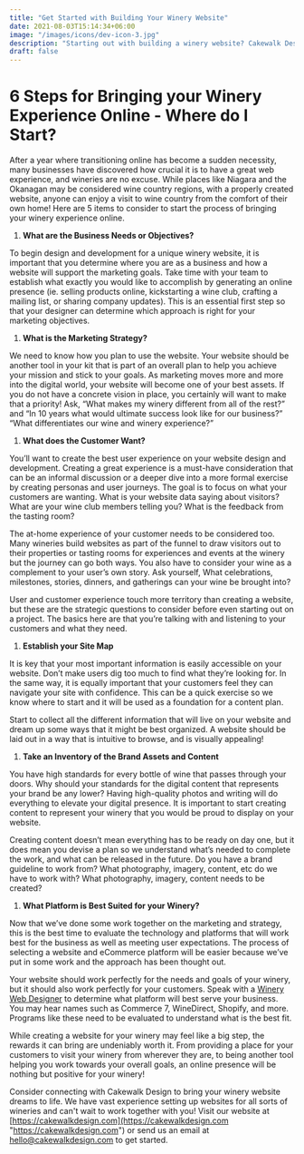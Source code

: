 ```yaml
---
title: "Get Started with Building Your Winery Website"
date: 2021-08-03T15:14:34+06:00
image: "/images/icons/dev-icon-3.jpg"
description: "Starting out with building a winery website? Cakewalk Design offers tips on getting started with creating an ecommerce winery website."
draft: false
---
```


# 6 Steps for Bringing your Winery Experience Online - Where do I Start?

After a year where transitioning online has become a sudden necessity, many businesses have discovered how crucial it is to have a great web experience, and wineries are no excuse. While places like Niagara and the Okanagan may be considered wine country regions, with a properly created website, anyone can enjoy a visit to wine country from the comfort of their own home! Here are 5 items to consider to start the process of bringing your winery experience online.

1. **What are the Business Needs or Objectives?**

To begin design and development for a unique winery website, it is important that you determine where you are as a business and how a website will support the marketing goals. Take time with your team to establish what exactly you would like to accomplish by generating an online presence (ie. selling products online, kickstarting a wine club, crafting a mailing list, or sharing company updates). This is an essential first step so that your designer can determine which approach is right for your marketing objectives.

1. **What is the Marketing Strategy?**

We need to know how you plan to use the website. Your website should be another tool in your kit that is part of an overall plan to help you achieve your mission and stick to your goals. As marketing moves more and more into the digital world, your website will become one of your best assets. If you do not have a concrete vision in place, you certainly will want to make that a priority! Ask, “What makes my winery different from all of the rest?” and “In 10 years what would ultimate success look like for our business?” “What differentiates our wine and winery experience?”

1. **What does the Customer Want?**

You’ll want to create the best user experience on your website design and development. Creating a great experience is a must-have consideration that can be an informal discussion or a deeper dive into a more formal exercise by creating personas and user journeys. The goal is to focus on what your customers are wanting. What is your website data saying about visitors? What are your wine club members telling you? What is the feedback from the tasting room?

The at-home experience of your customer needs to be considered too. Many wineries build websites as part of the funnel to draw visitors out to their properties or tasting rooms for experiences and events at the winery but the journey can go both ways. You also have to consider your wine as a complement to your user’s own story. Ask yourself, What celebrations, milestones, stories, dinners, and gatherings can your wine be brought into?

User and customer experience touch more territory than creating a website, but these are the strategic questions to consider before even starting out on a project. The basics here are that you’re talking with and listening to your customers and what they need.

1. **Establish your Site Map**

It is key that your most important information is easily accessible on your website. Don’t make users dig too much to find what they’re looking for. In the same way, it is equally important that your customers feel they can navigate your site with confidence. This can be a quick exercise so we know where to start and it will be used as a foundation for a content plan.

Start to collect all the different information that will live on your website and dream up some ways that it might be best organized. A website should be laid out in a way that is intuitive to browse, and is visually appealing!

1. **Take an Inventory of the Brand Assets and Content**

You have high standards for every bottle of wine that passes through your doors. Why should your standards for the digital content that represents your brand be any lower? Having high-quality photos and writing will do everything to elevate your digital presence. It is important to start creating content to represent your winery that you would be proud to display on your website.

Creating content doesn’t mean everything has to be ready on day one, but it does mean you devise a plan so we understand what’s needed to complete the work, and what can be released in the future. Do you have a brand guideline to work from? What photography, imagery, content, etc do we have to work with? What photography, imagery, content needs to be created?

1. **What Platform is Best Suited for your Winery?**

Now that we’ve done some work together on the marketing and strategy, this is the best time to evaluate the technology and platforms that will work best for the business as well as meeting user expectations. The process of selecting a website and eCommerce platform will be easier because we’ve put in some work and the approach has been thought out.

Your website should work perfectly for the needs and goals of your winery, but it should also work perfectly for your customers. Speak with a [Winery Web Designer](https://cakewalkdesign.com/) to determine what platform will best serve your business. You may hear names such as Commerce 7, WineDirect, Shopify, and more. Programs like these need to be evaluated to understand what is the best fit.

While creating a website for your winery may feel like a big step, the rewards it can bring are undeniably worth it. From providing a place for your customers to visit your winery from wherever they are, to being another tool helping you work towards your overall goals, an online presence will be nothing but positive for your winery!

Consider connecting with Cakewalk Design to bring your winery website dreams to life. We have vast experience setting up websites for all sorts of wineries and can't wait to work together with you! Visit our website at [https://cakewalkdesign.com](https://cakewalkdesign.com "https://cakewalkdesign.com") or send us an email at [hello@cakewalkdesign.com](mailto:hello@cakewalkdesign.com) to get started.
